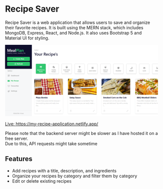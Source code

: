 # Recipe Saver

<p>Recipe Saver is a web application that allows users to save and organize their favorite recipes. It is built using the MERN stack, which includes MongoDB, Express, React, and Node.js. It also uses Bootstrap 5 and Material UI for styling.</p>

<img src="https://github.com/Abdullah-Anaz/Recipe-App/blob/main/recipe.png"/>

<a href="https://my-recipe-application.netlify.app/">Live: https://my-recipe-application.netlify.app/</a>
<p>Please note that the backend server might be slower as I have hosted it on a free server. <br>
Due to this, API requests might take sometime</p>

<h2>Features</h2>
<ul>
  <li>Add recipes with a title, description, and ingredients</li>
  <li>Organize your recipes by category and filter them by category </li>
  <li>Edit or delete existing recipes</li>
</ul>

